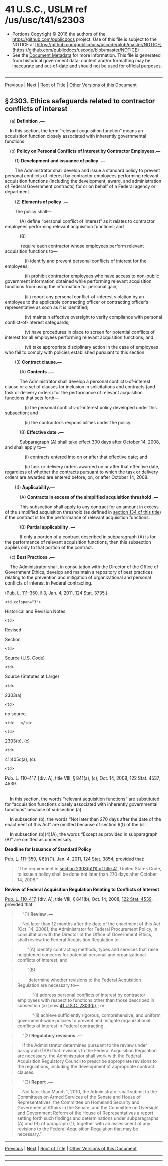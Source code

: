 ---
---

# 41 U.S.C., USLM ref /us/usc/t41/s2303

* Portions Copyright © 2016 the authors of the https://github.com/publicdocs project.
  Use of this file is subject to the NOTICE at [https://github.com/publicdocs/uscode/blob/master/NOTICE](https://github.com/publicdocs/uscode/blob/master/NOTICE)
* See the [Document Metadata](././../../../../../..//README.md) for more information.
  This file is generated from historical government data; content and/or formatting may be inaccurate and out-of-date and should not be used for official purposes.

----------
----------

[Previous](./../../../../../..//us/usc/t41/stI/dB/ch23/m__us_usc_t41_s2302.md) | [Next](./../../../../../..//us/usc/t41/stI/dB/ch23/m__us_usc_t41_s2304.md) | [Root of Title](./../../../../../../) | [Other Versions of this Document](https://publicdocs.github.io/go/links?ns=uslm&ref=%2Fus%2Fusc%2Ft41%2Fs2303)

## § 2303. Ethics safeguards related to contractor conflicts of interest

    (a)  __Definition__  __.—__ 

    In this section, the term “relevant acquisition function” means an acquisition function closely associated with inherently governmental functions.

    (b) __Policy on Personal Conflicts of Interest by Contractor Employees.—__ 

        (1)  __Development and issuance of policy__  __.—__ 

        The Administrator shall develop and issue a standard policy to prevent personal conflicts of interest by contractor employees performing relevant acquisition functions (including the development, award, and administration of Federal Government contracts) for or on behalf of a Federal agency or department.

        (2)  __Elements of policy__  __.—__ 

        The policy shall—

            (A) define “personal conflict of interest” as it relates to contractor employees performing relevant acquisition functions; and

            (B)

             require each contractor whose employees perform relevant acquisition functions to—

                (i) identify and prevent personal conflicts of interest for the employees;

                (ii) prohibit contractor employees who have access to non-public government information obtained while performing relevant acquisition functions from using the information for personal gain;

                (iii) report any personal conflict-of-interest violation by an employee to the applicable contracting officer or contracting officer’s representative as soon as it is identified;

                (iv) maintain effective oversight to verify compliance with personal conflict-of-interest safeguards;

                (v) have procedures in place to screen for potential conflicts of interest for all employees performing relevant acquisition functions; and

                (vi) take appropriate disciplinary action in the case of employees who fail to comply with policies established pursuant to this section.

        (3) __Contract clause.—__ 

            (A)  __Contents__  __.—__ 

            The Administrator shall develop a personal conflicts-of-interest clause or a set of clauses for inclusion in solicitations and contracts (and task or delivery orders) for the performance of relevant acquisition functions that sets forth—

                (i) the personal conflicts-of-interest policy developed under this subsection; and

                (ii) the contractor’s responsibilities under the policy.

            (B)  __Effective date__  __.—__ 

            Subparagraph (A) shall take effect 300 days after October 14, 2008, and shall apply to—

                (i) contracts entered into on or after that effective date; and

                (ii) task or delivery orders awarded on or after that effective date, regardless of whether the contracts pursuant to which the task or delivery orders are awarded are entered before, on, or after October 14, 2008.

        (4) __Applicability.—__ 

            (A)  __Contracts in excess of the simplified acquisition threshold__  __.—__ 

            This subsection shall apply to any contract for an amount in excess of the simplified acquisition threshold (as defined in [section 134 of this title][/us/usc/t41/s134]) if the contract is for the performance of relevant acquisition functions.

            (B)  __Partial applicability__  __.—__ 

            If only a portion of a contract described in subparagraph (A) is for the performance of relevant acquisition functions, then this subsection applies only to that portion of the contract.

    (c)  __Best Practices__  __.—__ 

    The Administrator shall, in consultation with the Director of the Office of Government Ethics, develop and maintain a repository of best practices relating to the prevention and mitigation of organizational and personal conflicts of interest in Federal contracting.

([Pub. L. 111–350][/us/pl/111/350], § 3, Jan. 4, 2011, [124 Stat. 3735][/us/stat/124/3735].)

<table>

  <tr>

    <td colspan="3"> 

Historical and Revision Notes  </td>

  </tr>

  <tr>

    <td> 

Revised

Section  </td>

    <td> 

Source (U.S. Code)  </td>

    <td> 

Source (Statutes at Large)  </td>

  </tr>

  <tr>

    <td> 

2303(a)  </td>

    <td> 

no source.  </td>

    <td>   </td>

  </tr>

  <tr>

    <td> 

2303(b), (c)  </td>

    <td> 

41:405c(a), (c).  </td>

    <td> 

Pub. L. 110–417, [div. A], title VIII, § 841(a), (c), Oct. 14, 2008, 122 Stat. 4537, 4539.  </td>

  </tr>

</table>

    In this section, the words “relevant acquisition functions” are substituted for “acquisition functions closely associated with inherently governmental functions” because of subsection (a).

    In subsection (b), the words “Not later than 270 days after the date of the enactment of this Act” are omitted because of section 6(f) of the bill.

    In subsection (b)(4)(A), the words “Except as provided in subparagraph (B)” are omitted as unnecessary.

 __Deadline for Issuance of Standard Policy__ 

[Pub. L. 111–350][/us/pl/111/350], § 6(f)(1), Jan. 4, 2011, [124 Stat. 3854][/us/stat/124/3854], provided that: 

> “The requirement in [section 2303(b)(1) of title 41][/us/usc/t41/s2303/b/1], United States Code, to issue a policy shall be done not later than 270 days after October 14, 2008.”

 __Review of Federal Acquisition Regulation Relating to Conflicts of Interest__ 

[Pub. L. 110–417][/us/pl/110/417], \[div. A\], title VIII, § 841(b), Oct. 14, 2008, [122 Stat. 4539][/us/stat/122/4539], provided that:

>     “(1)  __Review__  __.—__ 

>     Not later than 12 months after the date of the enactment of this Act \[Oct. 14, 2008\], the Administrator for Federal Procurement Policy, in consultation with the Director of the Office of Government Ethics, shall review the Federal Acquisition Regulation to—

>         “(A) identify contracting methods, types and services that raise heightened concerns for potential personal and organizational conflicts of interest; and

>         “(B)

>          determine whether revisions to the Federal Acquisition Regulation are necessary to—

>             “(i) address personal conflicts of interest by contractor employees with respect to functions other than those described in subsection (a) \[now [41 U.S.C. 2303(b)][/us/usc/t41/s2303/b]\]; or

>             “(ii) achieve sufficiently rigorous, comprehensive, and uniform government-wide policies to prevent and mitigate organizational conflicts of interest in Federal contracting.

>     “(2)  __Regulatory revisions__  __.—__ 

>     If the Administrator determines pursuant to the review under paragraph (1)(B) that revisions to the Federal Acquisition Regulation are necessary, the Administrator shall work with the Federal Acquisition Regulatory Council to prescribe appropriate revisions to the regulations, including the development of appropriate contract clauses.

>     “(3)  __Report__  __.—__ 

>     Not later than March 1, 2010, the Administrator shall submit to the Committees on Armed Services of the Senate and House of Representatives, the Committee on Homeland Security and Governmental Affairs in the Senate, and the Committee on Oversight and Government Reform of the House of Representatives a report setting forth such findings and determinations under subparagraphs (A) and (B) of paragraph (1), together with an assessment of any revisions to the Federal Acquisition Regulation that may be necessary.”

----------

[Previous](./../../../../../..//us/usc/t41/stI/dB/ch23/m__us_usc_t41_s2302.md) | [Next](./../../../../../..//us/usc/t41/stI/dB/ch23/m__us_usc_t41_s2304.md) | [Root of Title](./../../../../../../) | [Other Versions of this Document](https://publicdocs.github.io/go/links?ns=uslm&ref=%2Fus%2Fusc%2Ft41%2Fs2303)

----------
----------

[/us/usc/t41/s134]: https://publicdocs.github.io/go/links?ns=uslm&ref=%2Fus%2Fusc%2Ft41%2Fs134
[/us/pl/111/350]: https://publicdocs.github.io/go/links?ns=uslm&ref=%2Fus%2Fpl%2F111%2F350
[/us/stat/124/3735]: https://publicdocs.github.io/go/links?ns=uslm&ref=%2Fus%2Fstat%2F124%2F3735
[/us/pl/111/350]: https://publicdocs.github.io/go/links?ns=uslm&ref=%2Fus%2Fpl%2F111%2F350
[/us/stat/124/3854]: https://publicdocs.github.io/go/links?ns=uslm&ref=%2Fus%2Fstat%2F124%2F3854
[/us/usc/t41/s2303/b/1]: https://publicdocs.github.io/go/links?ns=uslm&ref=%2Fus%2Fusc%2Ft41%2Fs2303%2Fb%2F1
[/us/pl/110/417]: https://publicdocs.github.io/go/links?ns=uslm&ref=%2Fus%2Fpl%2F110%2F417
[/us/stat/122/4539]: https://publicdocs.github.io/go/links?ns=uslm&ref=%2Fus%2Fstat%2F122%2F4539
[/us/usc/t41/s2303/b]: https://publicdocs.github.io/go/links?ns=uslm&ref=%2Fus%2Fusc%2Ft41%2Fs2303%2Fb


